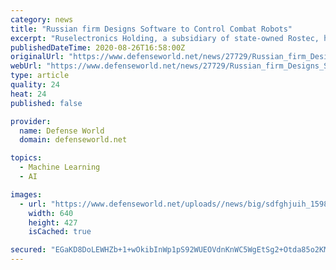 ```yaml
---
category: news
title: "Russian firm Designs Software to Control Combat Robots"
excerpt: "Ruselectronics Holding, a subsidiary of state-owned Rostec, has developed a software for automated weapon control. During the ongoing Army-2020, the company demonstrated automated intelligent control system for robotic formations based on neural networks."
publishedDateTime: 2020-08-26T16:58:00Z
originalUrl: "https://www.defenseworld.net/news/27729/Russian_firm_Designs_Software_to_Control_Combat_Robots"
webUrl: "https://www.defenseworld.net/news/27729/Russian_firm_Designs_Software_to_Control_Combat_Robots"
type: article
quality: 24
heat: 24
published: false

provider:
  name: Defense World
  domain: defenseworld.net

topics:
  - Machine Learning
  - AI

images:
  - url: "https://www.defenseworld.net/uploads//news/big/sdfghjuih_1598458809.jpg"
    width: 640
    height: 427
    isCached: true

secured: "EGaKD8DoLEWHZb+1+wOkibInWp1pS92WUEOVdnKnWC5WgEtSg2+Otda85o2KMDuw9OLSn0dV2kVkowExx/XTC7FlcJiC9lyym72mCWmxU2xWJiSeywKD9QChfTyegKp55zDyyhBD16ZX8zY5o0X4JvhaWyHqGKKltEq4vK+AWvr3oXzCZ9TzeY3f8U8IhNubiEG1HlYfoXYUbm1WxNZmMr8TPj1RLNnhIFGa0IYtsXMVZTgtZjVI/bdOEiWnwQlFRgWrN0dSYymAzeaoXhlki2o0eMCPbC3Qy1Wsiz91WG9XhLQ/1ajzE7oZ7RBJ7+ieRChn5NiUqHo6T1clLOnapk66YIRkbisp7F0bygPxGkA=;4FKsgF8bZ9IWMZQ/ItJ53g=="
---
```



